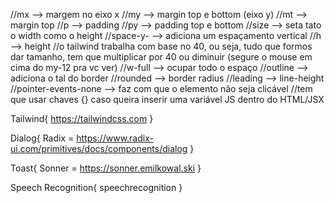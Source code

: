 //mx --> margem no eixo x
    //my --> margin top e bottom (eixo y)
    //mt --> margin top
    //p --> padding
    //py --> padding top e bottom
    //size --> seta tato o width como o height
    //space-y- --> adiciona um espaçamento vertical
    //h --> height
    //o tailwind trabalha com base no 40, ou seja, tudo que formos dar tamanho, tem que multiplicar por 40 ou diminuir (segure o mouse em cima do my-12 pra vc ver)
    //w-full --> ocupar todo o espaço
    //outline --> adiciona o tal do border 
    //rounded --> border radius
    //leading --> line-height
    //pointer-events-none --> faz com que o elemento não seja clicável
    //tem que usar chaves {} caso queira inserir uma variável JS dentro do HTML/JSX

Tailwind{
    https://tailwindcss.com
}

Dialog{
    Radix = https://www.radix-ui.com/primitives/docs/components/dialog
}

Toast{
    Sonner = https://sonner.emilkowal.ski
}

Speech Recognition{
    speechrecognition
}
